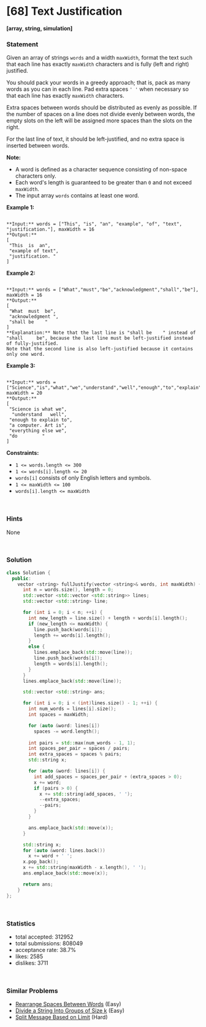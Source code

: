 # [68] Text Justification

**[array, string, simulation]**

### Statement

Given an array of strings `words` and a width `maxWidth`, format the text such that each line has exactly `maxWidth` characters and is fully (left and right) justified.

You should pack your words in a greedy approach; that is, pack as many words as you can in each line. Pad extra spaces `' '` when necessary so that each line has exactly `maxWidth` characters.

Extra spaces between words should be distributed as evenly as possible. If the number of spaces on a line does not divide evenly between words, the empty slots on the left will be assigned more spaces than the slots on the right.

For the last line of text, it should be left-justified, and no extra space is inserted between words.

**Note:**
* A word is defined as a character sequence consisting of non-space characters only.
* Each word's length is guaranteed to be greater than `0` and not exceed `maxWidth`.
* The input array `words` contains at least one word.


**Example 1:**

```

**Input:** words = ["This", "is", "an", "example", "of", "text", "justification."], maxWidth = 16
**Output:**
[
 "This  is  an",
 "example of text",
 "justification. "
]
```

**Example 2:**

```

**Input:** words = ["What","must","be","acknowledgment","shall","be"], maxWidth = 16
**Output:**
[
 "What  must  be",
 "acknowledgment ",
 "shall be    "
]
**Explanation:** Note that the last line is "shall be    " instead of "shall     be", because the last line must be left-justified instead of fully-justified.
Note that the second line is also left-justified because it contains only one word.
```

**Example 3:**

```

**Input:** words = ["Science","is","what","we","understand","well","enough","to","explain","to","a","computer.","Art","is","everything","else","we","do"], maxWidth = 20
**Output:**
[
 "Science is what we",
  "understand   well",
 "enough to explain to",
 "a computer. Art is",
 "everything else we",
 "do         "
]
```

**Constraints:**
* `1 <= words.length <= 300`
* `1 <= words[i].length <= 20`
* `words[i]` consists of only English letters and symbols.
* `1 <= maxWidth <= 100`
* `words[i].length <= maxWidth`


<br />

### Hints

None

<br />

### Solution

```cpp
class Solution {
  public:
    vector <string> fullJustify(vector <string>& words, int maxWidth) {
      int n = words.size(), length = 0;
      std::vector <std::vector <std::string>> lines;
      std::vector <std::string> line;

      for (int i = 0; i < n; ++i) {
        int new_length = line.size() + length + words[i].length();
        if (new_length <= maxWidth) {
          line.push_back(words[i]);
          length += words[i].length();
        }
        else {
          lines.emplace_back(std::move(line));
          line.push_back(words[i]);
          length = words[i].length();
        }
      }
      lines.emplace_back(std::move(line));

      std::vector <std::string> ans;

      for (int i = 0; i < (int)lines.size() - 1; ++i) {
        int num_words = lines[i].size();
        int spaces = maxWidth;

        for (auto &word: lines[i])
          spaces -= word.length();
        
        int pairs = std::max(num_words - 1, 1);
        int spaces_per_pair = spaces / pairs;
        int extra_spaces = spaces % pairs;
        std::string x;

        for (auto &word: lines[i]) {
          int add_spaces = spaces_per_pair + (extra_spaces > 0);
          x += word;
          if (pairs > 0) {
            x += std::string(add_spaces, ' ');
            --extra_spaces;
            --pairs;
          }
        }

        ans.emplace_back(std::move(x));
      }

      std::string x;
      for (auto &word: lines.back())
        x += word + ' ';
      x.pop_back();
      x += std::string(maxWidth - x.length(), ' ');
      ans.emplace_back(std::move(x));

      return ans;
    }
};
```

<br />

### Statistics

- total accepted: 312952
- total submissions: 808049
- acceptance rate: 38.7%
- likes: 2585
- dislikes: 3711

<br />

### Similar Problems

- [Rearrange Spaces Between Words](https://leetcode.com/problems/rearrange-spaces-between-words) (Easy)
- [Divide a String Into Groups of Size k](https://leetcode.com/problems/divide-a-string-into-groups-of-size-k) (Easy)
- [Split Message Based on Limit](https://leetcode.com/problems/split-message-based-on-limit) (Hard)
